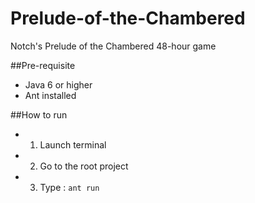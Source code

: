 Prelude-of-the-Chambered
========================

Notch's Prelude of the Chambered 48-hour game

##Pre-requisite
* Java 6 or higher
* Ant installed

##How to run 
* 1) Launch terminal
* 2) Go to the root project 
* 3) Type : `ant run`



